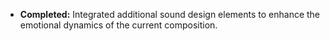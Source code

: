 - **Completed:** Integrated additional sound design elements to enhance the emotional dynamics of the current composition.